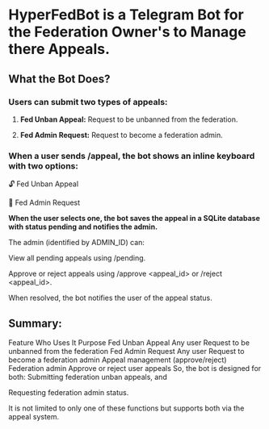 # **HyperFedBot is a Telegram Bot for the Federation Owner's to Manage there Appeals.**
 
 ## **What the Bot Does?**

### **Users can submit two types of appeals:**


1. **Fed Unban Appeal:** Request to be unbanned from the federation.

2. **Fed Admin Request:** Request to become a federation admin.


### **When a user sends /appeal, the bot shows an inline keyboard with two options:**

🔓 Fed Unban Appeal

👑 Fed Admin Request

**When the user selects one, the bot saves the appeal in a SQLite database with status pending and notifies the admin.**

The admin (identified by ADMIN_ID) can:

View all pending appeals using /pending.

Approve or reject appeals using /approve <appeal_id> or /reject <appeal_id>.

When resolved, the bot notifies the user of the appeal status.

## **Summary:**
Feature Who Uses It Purpose
Fed Unban Appeal Any user Request to be unbanned from the federation
Fed Admin Request Any user Request to become a federation admin
Appeal management (approve/reject) Federation admin Approve or reject user appeals
So, the bot is designed for both:
Submitting federation unban appeals, and

Requesting federation admin status.

It is not limited to only one of these functions but supports both via the appeal system.
